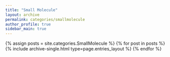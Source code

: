 ```yaml
---
title: "Small Molecule"
layout: archive
permalink: categories/smallmolecule
author_profile: true
sidebar_main: true
---
```


{% assign posts = site.categories.SmallMolecule %}
{% for post in posts %} {% include archive-single.html type=page.entries_layout %} {% endfor %}
